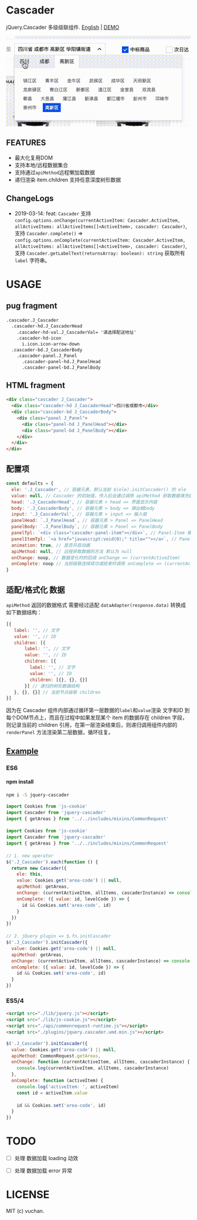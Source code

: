# Cascader

jQuery.Cascader 多级级联组件. [English](./README.md) | [DEMO](https://vuchan.github.io/jquery-cascader/)

![screenshot gif](./screenshots/cascader-screen-video.gif)

## FEATURES

* 最大化复用DOM
* 支持本地/远程数据集合
* 支持通过`apiMethod`远程懒加载数据
* 递归渲染 item.children 支持任意深度树形数据

## ChangeLogs

+ 2019-03-14: feat: `Cascader` 支持 `config.options.onChange(currentActiveItem: Cascader.ActiveItem, allActiveItems: allActiveItems[]<ActiveItem>, cascader: Cascader)`, 支持 `Cascader.complete()` => `config.options.onComplete(currentActiveItem: Cascader.ActiveItem, allActiveItems: allActiveItems[]<ActiveItem>, cascader: Cascader)`, 支持 `Cascader.getLabelText(returnsArray: boolean): string` 获取所有 `label` 字符串。


# USAGE

## pug fragment

```pug
.cascader.J_Cascader
  .cascader-hd.J_CascaderHead
    .cascader-hd-val.J_CascaderVal= '请选择配送地址'
    .cascader-hd-icon
      i.icon.icon-arrow-down
  .cascader-bd.J_CascaderBody
    .cascader-panel.J_Panel
      .cascader-panel-hd.J_PanelHead
      .cascader-panel-bd.J_PanelBody
```

## HTML fragment
```html
<div class="cascader J_Cascader">
  <div class="cascader-hd J_CascaderHead">四川省成都市</div>
  <div class="cascader-bd J_CascaderBody">
    <div class="panel J_Panel">
      <div class="panel-hd J_PanelHead"></div>
      <div class="panel-bd J_PanelBody"></div>
    </div>
  </div>
</div>
```

## 配置项

```js
const defaults = {
  ele: '.J_Cascader', // 容器元素，默认当前 $(ele).initCascader() 的 ele
  value: null, // Cascader 的初始值，传入后会通过调用 apiMethod 获取数据填充级联选择器容器内部 DOM
  head: '.J_CascaderHead', // 容器元素 > head => 界面显示内容
  body: '.J_CascaderBody', // 容器元素 > body => 弹出框body
  input: '.J_CascaderVal', // 容器元素 > input => 输入框
  panelHead: `.J_PanelHead`, // 容器元素 > Panel => PanelHead
  panelBody: `.J_PanelBody`, // 容器元素 > Panel => PanelBody
  panelTpl: `<div class="cascader-panel-item"></div>`, // Panel-Item 模版字符串
  panelItemTpl: `<a href="javascript:void(0);" title=""></a>`, // Panel-Item-Anchor 模版字符串
  animation: true, // 是否开启动画
  apiMethod: null, // 远程获取数据的方法 默认为 null
  onChange: noop, // 数据变化时的回调 onChange => (currentActiveItem)
  onComplete: noop // 当前级联选择成功或结束时调用 onComplete => (currentActiveItem: ActiveItem, allActiveItems: allActiveItems[]<ActiveItem>)
}
```

## 适配/格式化 数据

`apiMethod` 返回的数据格式 需要经过适配 `dataAdapter(response.data)` 转换成如下数据结构：

```js
[{
   label: '', // 文字
   value: '', // ID
   children: [{
       label: '', // 文字
       value: '', // ID
       children: [{
         label: '', // 文字
         value: '', // ID
         children: [{}, {}, {}]
       }] // 递归的树形数据结构
   }, {}, {}] // 当前节点级联 children
}]
```

因为在 Cascader 组件内部通过循环第一层数据的`label`和`value`渲染 文字和ID 到每个DOM节点上，而且在过程中如果发现某个 item 的数据存在 children 字段，则记录当前的 children 引用，在第一层渲染结束后，则递归调用组件内部的 `renderPanel` 方法渲染第二层数据，循环往复。

## [Example]('demo/index.html')

### ES6

#### npm install
```bash
npm i -S jquery-cascader
```

```js
import Cookies from 'js-cookie'
import Cascader from 'jquery-cascader'
import { getAreas } from '../../includes/mixins/CommonRequest'

import Cookies from 'js-cookie'
import Cascader from 'jquery-cascader'
import { getAreas } from '../../includes/mixins/CommonRequest'

// 1. new operator
$('.J_Cascader').each(function () {
  return new Cascader({
    ele: this,
    value: Cookies.get('area-code') || null,
    apiMethod: getAreas,
    onChange: (currentActiveItem, allItems, cascaderInstance) => console.log(currentActiveItem, allItems, cascaderInstance),
    onComplete: ({ value: id, levelCode }) => {
      id && Cookies.set('area-code', id)
    }
  })
})

// 2. jQuery plugin => $.fn.initCascader
$('.J_Cascader').initCascader({
  value: Cookies.get('area-code') || null,
  apiMethod: getAreas,
  onChange: (currentActiveItem, allItems, cascaderInstance) => console.log(currentActiveItem, allItems, cascaderInstance),
  onComplete: ({ value: id, levelCode }) => {
    id && Cookies.set('area-code', id)
  }
})
```

### ES5/4

```HTML
<script src="./lib/jquery.js"></script>
<script src="./lib/js-cookie.js"></script>
<script src="./api/commonrequest-runtime.js"></script>
<script src="./plugins/jquery.cascader.umd.min.js"></script>
```

```js
$('.J_Cascader').initCascader({
  value: Cookies.get('area-code') || null,
  apiMethod: CommonRequest.getAreas,
  onChange: function (currentActiveItem, allItems, cascaderInstance) {
    console.log(currentActiveItem, allItems, cascaderInstance)
  },
  onComplete: function (activeItem) {
    console.log('activeItem: ', activeItem)
    const id = activeItem.value

    id && Cookies.set('area-code', id)
  }
})
```


# TODO

* [ ] 处理 数据加载 loading 动效
* [ ] 处理 数据加载 error 异常


# LICENSE
MIT (c) vuchan.